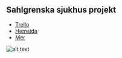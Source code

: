 
## Sahlgrenska sjukhus projekt

  * [Trello]
  * [Hemsida]
  * [Mer]




  [Trello]: https://trello.com/b/9EBDE9Be/tuesday "Gå till trello"
  [Hemsida]: webbsida/Startsida.html "bblbalb"
  [Mer]: https://www.youtube.com/watch?v=dQw4w9WgXcQ "Gå till hemsidan"
  
  
 

![alt text](https://www.syracuse.com/resizer/wLBL8QFA4MT1G7y28rLogRS819Y=/1280x0/smart/advancelocal-adapter-image-uploads.s3.amazonaws.com/image.advance.net/home/adv-media/width2048/img/newyorkupstatecom_national_desk_blog/photo/2016/07/28/surgeryjpg-e10f6c11dab2a6a0.jpg)
